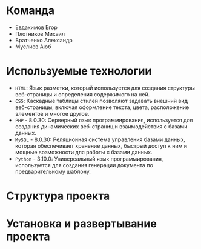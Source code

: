 **Команда**
=====================================
* Евдакимов Егор
* Плотников Михаил
* Братченко Александр
* Муслиев Аюб

**Используемые технологии**
=====================================
* `HTML`: Язык разметки, который используется для создания структуры веб-страницы и определения содержимого на ней.
* `CSS`: Каскадные таблицы стилей позволяют задавать внешний вид веб-страницы, включая оформление текста, цвета, расположение элементов и многое другое.
* `PHP` - 8.0.30: Серверный язык программирования, используется для создания динамических веб-страниц и взаимодействия с базами данных.
* `MySQL` - 8.0.30: Реляционная система управления базами данных, которая обеспечивает хранение данных, быстрый доступ к ним и мощные возможности для работы с базами данных.
* `Python` - 3.10.0: Универсальный язык программирования, используется для создания генерации документа по предварительному шаблону.

**Структура проекта**
=====================================


**Установка и развертывание проекта**
=====================================
